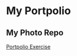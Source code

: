 # My Portpolio
## My Photo Repo

<a href="http://ohyoungkang.github.io/photo"> Portpolio Exercise </a>
